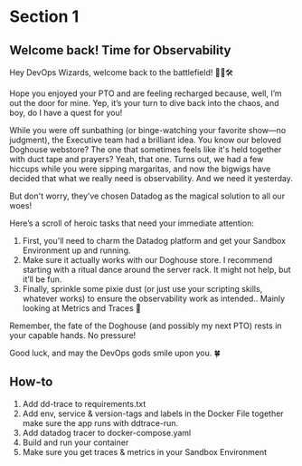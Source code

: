 # Section 1

## Welcome back! Time for Observability

Hey DevOps Wizards, welcome back to the battlefield! 🧙‍♂️🛠️

Hope you enjoyed your PTO and are feeling recharged because, well, I’m out the door for mine. Yep, it’s your turn to dive back into the chaos, and boy, do I have a quest for you!

While you were off sunbathing (or binge-watching your favorite show—no judgment), the Executive team had a brilliant idea. You know our beloved Doghouse webstore? The one that sometimes feels like it's held together with duct tape and prayers? Yeah, that one. Turns out, we had a few hiccups while you were sipping margaritas, and now the bigwigs have decided that what we really need is observability. And we need it yesterday.

But don't worry, they’ve chosen Datadog as the magical solution to all our woes! 

Here’s a scroll of heroic tasks that need your immediate attention:

1. First, you'll need to charm the Datadog platform and get your Sandbox Environment up and running. 
2. Make sure it actually works with our Doghouse store. I recommend starting with a ritual dance around the server rack. It might not help, but it’ll be fun.
3. Finally, sprinkle some pixie dust (or just use your scripting skills, whatever works) to ensure the observability work as intended.. Mainly looking at Metrics and Traces 👀

Remember, the fate of the Doghouse (and possibly my next PTO) rests in your capable hands. No pressure!

Good luck, and may the DevOps gods smile upon you. 🍀

## How-to

1. Add dd-trace to requirements.txt
2. Add env, service & version-tags and labels in the Docker File together make sure the app runs with ddtrace-run. 
3. Add datadog tracer to docker-compose.yaml
4. Build and run your container
5. Make sure you get traces & metrics in your Sandbox Environment
